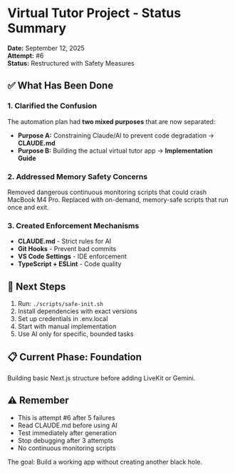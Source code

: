 # Virtual Tutor Project - Status Summary
**Date:** September 12, 2025  
**Attempt:** #6  
**Status:** Restructured with Safety Measures

## ✅ What Has Been Done

### 1. Clarified the Confusion
The automation plan had **two mixed purposes** that are now separated:
- **Purpose A:** Constraining Claude/AI to prevent code degradation → **CLAUDE.md**
- **Purpose B:** Building the actual virtual tutor app → **Implementation Guide**

### 2. Addressed Memory Safety Concerns
Removed dangerous continuous monitoring scripts that could crash MacBook M4 Pro.
Replaced with on-demand, memory-safe scripts that run once and exit.

### 3. Created Enforcement Mechanisms
- **CLAUDE.md** - Strict rules for AI
- **Git Hooks** - Prevent bad commits
- **VS Code Settings** - IDE enforcement
- **TypeScript + ESLint** - Code quality

## 🚀 Next Steps

1. Run: `./scripts/safe-init.sh`
2. Install dependencies with exact versions
3. Set up credentials in .env.local
4. Start with manual implementation
5. Use AI only for specific, bounded tasks

## 📋 Current Phase: Foundation

Building basic Next.js structure before adding LiveKit or Gemini.

## ⚠️ Remember

- This is attempt #6 after 5 failures
- Read CLAUDE.md before using AI
- Test immediately after generation
- Stop debugging after 3 attempts
- No continuous monitoring scripts

The goal: Build a working app without creating another black hole.
